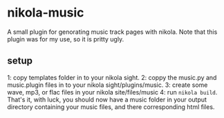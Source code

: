 # nikola-music
A small plugin for genorating music track pages with nikola.
Note that this plugin was for my use, so it is pritty ugly.
## setup
1: copy templates folder in to your nikola sight.
2: coppy the music.py and music.plugin files in to your nikola sight/plugins/music.
3: create some wave, mp3, or flac files in your nikola site/files/music
4: run ```nikola build```.
That's it, with luck, you should now have a music folder in your output directory containing your music files, and there corresponding html files.